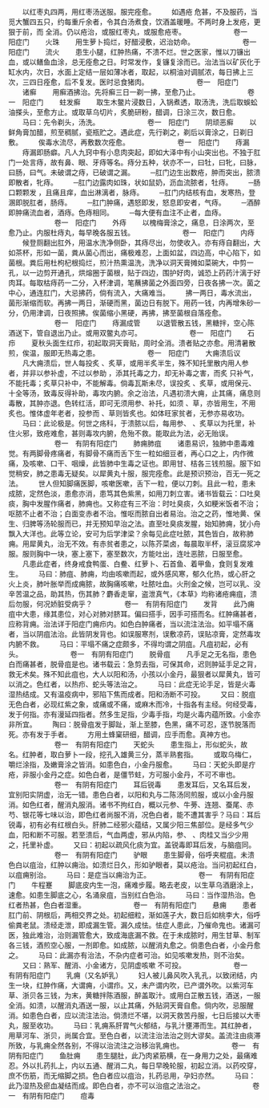 <!-- { "loadSidebar": true } -->
　　以红枣丸四两，用红枣汤送服。服完痊愈。
　　如遇疮 危甚，不及服药，当觅大蟹四五只，约每重斤余者，令其白汤煮食，饮酒盖暖睡。不两时身上发疮，更狠于前，而 全消。仍以疮治，或服红枣丸，或服愈疮枣。
　　
　　
　　卷一　阳症门
　　火珠
　　用生萝卜捣烂，好醋浸敷，迟治妨命。
　　
　　
　　卷一　阳症门
　　流火
　　患生小腿，红肿热痛，不溃不烂。世之医家，惟以刀镰出血，或以鳝鱼血涂，总无痊愈之日。时常发作，复镰复涂而已。治法当以矿灰化于缸水内，次日，水面上定结一层如薄冰者，取起，以桐油对调腻浓，每日拂上三次，三四日痊愈，后不复发。医时忌食猪肉。
　　
　　
　　卷一　阳症门
　　诸癣
　　用癣酒拂治。先将癣三日一剃一拂，至愈乃止。
　　
　　
　　卷一　阳症门
　　蛀发癣
　　取生木鳖片浸数日，入锅煮透，取汤洗，洗后取蜈蚣油搽头，至愈方止。或取草乌切片，炙脆研粉，醋调，日涂三次，数日愈。
　　马曰：先令剃头，汤洗。
　　
　　
　　卷一　阳症门
　　阴顽恶癣
　　以鲜角膏加醋，煎至稠腻，瓷瓶贮之。遇此症，先行剃之，剃后以膏涂之，日剃日敷。
　　俟毒水流尽，再敷数次痊愈。
　　
　　
　　卷一　阳症门
　　痔漏
　　痔漏即肠癖。凡人九窍中有小息肉突起，即如大泽中有小山突出也。不独于肛门一处言痔，故有鼻、眼、牙痔等名。痔分五种，状亦不一，曰牡，曰牝，曰脉，曰肠，曰气。未破谓之痔，已破谓之漏。
　　─肛门边生出数疮，肿而突出，脓溃即散者，牝痔。
　　─肛门边露肉如珠，状如鼠奶，沥血流脓者，牡痔。
　　─肠口颗颗发 ，且痛且痒，血出淋漓者，脉痔。
　　─肛门内结核有血，发寒热，登溷即脱肛者，肠痔。
　　─肛门肿痛，遇怒即发，怒息即安者，气痔。
　　─酒醉即肿痛流血者，酒痔。色痔相同。
　　─每大便有血注不止者，血痔。
　　
　　
　　卷一　阳症门
　　外痔
　　以槐梅膏涂之，痛息，日涂两次，至愈乃止。内服杜痔丸，每早晚各服五钱。
　　
　　
　　卷一　阳症门
　　内痔
　　候登厕翻出肛外，用温水洗净侧卧，其痔尽出，勿使收入。亦有痔自翻出，大如茶杯，形如一菌，粪从菌心而出，痛极难忍，上面如盆，四边高，中心陷下，如菌根。粪后用杜枸杞根捣烂，煎汁热熏温洗，洗净以洞天膏摊如菜碗大，中剪一孔，以一边剪开通孔，烘熔圈于菌根，贴于四边，围护好肉，诚恐上药药汁漓于好肉耳。每取枯痔药一二分，入杯津调，笔蘸拂菌之外面四旁，日夜各拂一次。菌之中心，通连肛门，大忌拂药，倘有流入，大痛难当。
　　拂一两日，毒水流出，菌形渐缩而软。再拂一两日，渐硬而黑，菌边日有脱下。用药一钱，内再增朱砂一分，仍用津调，日夜照拂。俟菌缩小黑硬，再拂，拂至菌根自落痊愈。
　　
　　
　　卷一　阳症门
　　痔漏成管
　　以退管散五钱，黑糖拌，空心陈酒送下，管自退出乃止。或用双鳖丸亦可。
　　
　　
　　卷一　阳症门
　　石疖
　　夏秋头面生红疖，初起取洞天膏贴，周时全消。溃者贴之亦愈。用清暑散煎，俟温，服即无热毒之患。
　　
　　
　　卷一　阳症门
　　大痈溃后议
　　凡大痈溃后，世人每投炙 、炙草，或用半炙半生，殊不知托里散内用人参者，并非以参补虚，不过以参助 ，添其托毒之力，却无补毒之害，而炙 只补气，不能托毒；炙草只补中，不能解毒。倘毒瓦斯未尽，误投炙 、炙草，或用保元、十全等汤，致毒反得补助，毒攻内腑。余之治法，凡遇初溃大痈，止其痛，痛息则毒散，其肿亦退。色转红活，即可无须用参、补托，如须 、草，亦皆用生，不用炙也。惟体虚年老者，投参而 、草则皆炙也。如体旺家贫者，无参亦易收功。
　　马曰：此论极是。何世之疡科，于溃脓以后，每用参、 、炙草以为托里，补住火邪，致疮难愈，甚则毒攻内腑，危殆不救。能取此为法，必无贻误。
　　
　　
　　卷一　有阴有阳症门
　　肺痈肺疽
　　诸患易识，独肺中患毒难觉。有两脚骨疼痛者，有脚骨不痛而舌下生一粒如细豆者，再心口之上，内作微痛，及咳嗽、口干、咽燥，此皆肺中生毒之证也。即用甘、桔各三钱煎服。服下如觉稍安，肺之患毒无疑矣。以犀黄丸十服，服完痊愈。此是预识预治，百无一死之法。
　　世人但知脚痛医脚，咳嗽医嗽，舌下一粒，便以刀刺。且此一粒，患未成脓，定然色淡，患愈亦消，患笃其色紫黑，如用刀刺立害。诸书皆载云：口吐臭痰，胸中发腥作痛者，肺痈也。又称症有三不治：时吐臭痰，久如粳米饭者不治；呕脓不止者不治；白面变赤者不治。惟呕而脓自出者易治。治之之药，惟地黄、保生、归脾等汤轮服而已，并无预知早治之法。直至吐臭痰发腥，始知肺痈，犹小舟飘入大洋也。此等立论，安可为后学津梁？余每见此症吐脓，其色皆白，故称肺痈。用犀黄丸，治无不效。有赤贫者患之，以陈芥菜卤，每晨取半杯，滚豆腐浆冲服。服则胸中一块，塞上塞下，塞至数次，方能吐出，连吐恶脓，日服至愈。
　　凡患此症者，终身戒食鸭蛋、白鲞、红萝卜、石首鱼、着甲鱼，食则复发难生。
　　马曰：肺疽、肺痈，均由咳嗽而起，或外感风寒，郁久化热，或心肝之火上炎，肺叶胀举而成痈脓，故胸痛咳嗽，吐脓吐血。火刑金之候，岂可以乳、没辛苦温之品，助其热，伤其肺？麝香走窜，盗泄真气，《本草》均称诸疮痈疽，溃后勿服，何况娇脏受病乎？
　　
　　卷一　有阴有阳症门
　　发背
　　此乃痈疽中大患，缘其患位，对心对肺对脐耳。偏曰搭手，因手可搭而名。红肿痛甚者，应称背痈。治法详于阳症门痈疖内。如色白肿痛者，当以流注法治。如平塌不痛者，当以阴疽法治。此皆阴发背也。如误服寒剂，误敷凉药，误贴凉膏，定然毒攻内腑不救。
　　马曰：平塌不痛之症颇多，不得均谓之阴疽。凡疽初起，必有头。
　　
　　
　　卷一　有阴有阳症门
　　脱骨疽
　　凡手足之无名指，患色白而痛甚者，脱骨疽是也。诸书载云：急剪去指，可保其命，迟则肿延手足之背，救无术矣。殊不知此疽也，大人以阳和汤，小孩以小金丹，最狠者以犀黄丸，皆可以消之。色红者，以热疖、蛇头等法治之。
　　马曰：此症无论手足，皆是火毒湿热结成。又有温疫病中，邪陷下焦而成者。阳和汤断不可投。
　　又曰：脱疽无色白者，必现红紫之象，或痛或不痛，或麻木而冷，十指各有主经。何经受毒，发于何指。亦有漫延四指者。然多生足指，少毒手指，均是火毒内蕴所致。小金亦非所宜。
　　陶曰：脱骨疽发于脚趾，渐上至膝，色黑，痛不可忍，逐节脱落而死。亦有发于手者。
　　方用土蜂窠研细，醋调，应手而愈。真神方也。
　　
　　
　　卷一　有阴有阳症门
　　天蛇头
　　患生指上，形似蛇头，故名。红肿者，取白萝卜一段，挖孔入雄黄三分，蒸半熟套指。
　　或取乌梅仁，嚼烂涂指，及嫩膏涂之皆消。如患色白，小金丹服愈。
　　马曰：天蛇头即是疔疮，非服小金丹之症。如色白者，是僵节蛀，方可服小金丹，不可不审也。
　　
　　
　　卷一　有阴有阳症门
　　耳后锐毒
　　患发耳后，又名耳后发，宜别阳实阴虚，治无一错。患色白者，以阳和丸与二陈汤同煎服，或以小金丹服消。如色红者，醒消丸服消。诸书不拘红白，概以元参、牛蒡、连翘、蚕尾、赤芍、银花等七味以治，即色红者尚服不消，况色白者，能不遭其害乎？马曰：耳后锐毒，初有必有红根白头。肝肺二经邪火蕴结，又属少阳三焦部位。是经多气少血，阳和断不可服。若至溃后，气血两虚，邪从内陷，参、 、肉桂又当少少用之，托里补虚。
　　又曰：初起以疏风化痰为宜。盖锐毒即耳后发，与脑疽同。
　　
　　
　　卷一　有阴有阳症门
　　驴眼
　　患生脚骨，俗呼夹棍疽。未溃色白以疽治，红肿以痈治。如溃烂日久，形如驴眼者，莫以疮治。当问初起红白，以疽痈别治。
　　马曰：是症当以痈治为正。
　　
　　
　　卷一　有阴有阳症门
　　牛程蹇
　　脚底皮内生一泡，痛难步履。略去老皮，以生草乌酒磨涂上，速愈。如患生脚底之心，名涌泉疽，当别红白色治。
　　马曰：当作湿热治。色红者热甚，色白者湿重。
　　
　　
　　卷一　有阴有阳症门
　　悬痈
　　患者肛门前、阴根后，两相交界之处。初起细粒，渐如莲子大，数日后如桃李大，俗呼偷粪老鼠。溃经走泄，即成漏生管。漏久成怯。怯症人患此，乃催命鬼也。诸漏可医，独此难治，治则漏管愈大，致成海底漏不救。在于未成脓时，用生甘草、制军各三钱，酒煎空心服，一剂即愈。如成脓，以醒消丸愈之。倘患色白者，小金丹愈之。
　　马曰：此漏亦有治法，不杂内症者可治。如见咳嗽发热，则不治矣。
　　又曰：熟军、醒消、小金诸方，见阴虚咳嗽 不可投。
　　
　　
　　卷一　有阴有阳症门
　　乳痈（又名妒乳）
　　妇人被儿鼻风吹入乳孔，以致闭结，内生一块，红肿作痛，大谓痈，小谓疖。又，未产谓内吹，已产谓外吹。以紫河车草、浙贝各三钱，为末，黄糖拌陈酒服，醉盖取汁。或用白芷散五钱，酒送，一服全消。如溃，以醒消丸酒送一服，以止其痛，外贴洞天膏自愈。倘内吹，忌服醒消。如患色白者，应以流注法治。倘溃烂不堪，以洞天救苦丹服，七日后接以大枣丸，服至收功。
　　马曰：乳痈系肝胃气火郁结，与乳汁壅滞而生。其红肿者，用草河车、浙贝，尚属合宜。至色白者，以流注治法治之则大谬矣。盖流注由痰滞所致，与乳痈全然各别，不得以治流注之治移治乳痈也。
　　
　　
　　卷一　有阴有阳症门
　　鱼肚痈
　　患生腿肚，此乃肉紧筋横，在一身用力之处，最痛难忍。外以扎药扎上，内以五通、醒消二丸，每日早晚轮服，初起立消。以药咬穿，庶不伤筋，而无缩脚之损。色白者应以疽治，扎药忌用，孕妇亦然。
　　马曰：此乃湿热及瘀血凝结而成。即色白者，亦不可以治疽之法治之。
　　
　　
　　卷一　有阴有阳症门
　　痘毒
